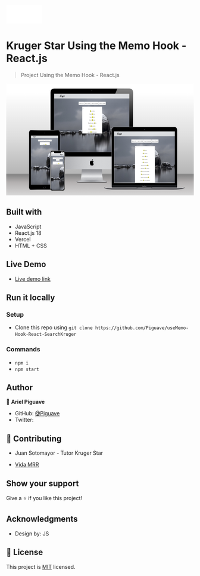 <img src="./src/assets/logo_kruger_.png" height="50px">

# Kruger Star Using the Memo Hook - React.js

> Project Using the Memo Hook - React.js

<img src="./src/assets/playground5.png" height="300px">

## Built with 

- JavaScript
- React.js 18
- Vercel 
- HTML + CSS

## Live Demo

- [Live demo link ](https://use-memo-hook-react-search-kruger.vercel.app/)
## Run it locally

 ### Setup

 - Clone this repo using `git clone https://github.com/Piguave/useMemo-Hook-React-SearchKruger`

 ### Commands

 - `npm i`
 - `npm start`

## Author

👤 **Ariel Piguave**

- GitHub: [@Piguave](https://github.com/Piguave)
- Twitter: 

## 🤝 Contributing

- Juan Sotomayor - Tutor Kruger Star

- [Vida MRR](https://www.youtube.com/watch?v=oT-feDPuJmk&t=5623s&ab_channel=VidaMRR-Programacionweb)


## Show your support

Give a ⭐ if you like this project!

## Acknowledgments

- Design by: JS

## 📝 License

This project is [MIT](./MIT.md) licensed.
